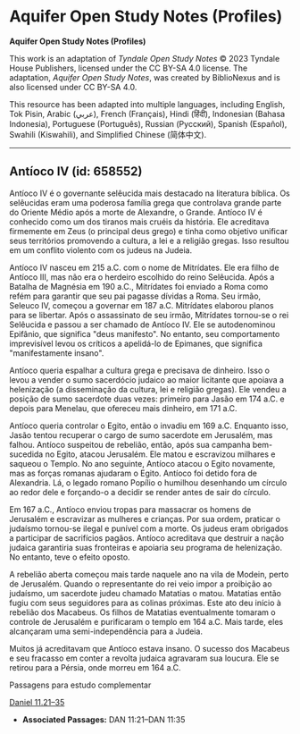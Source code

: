 # Aquifer Open Study Notes (Profiles)

**Aquifer Open Study Notes (Profiles)**

This work is an adaptation of *Tyndale Open Study Notes* © 2023 Tyndale House Publishers, licensed under the CC BY\-SA 4\.0 license. The adaptation, *Aquifer Open Study Notes*, was created by BiblioNexus and is also licensed under CC BY\-SA 4\.0\.

This resource has been adapted into multiple languages, including English, Tok Pisin, Arabic (عربي), French (Français), Hindi (हिंदी), Indonesian (Bahasa Indonesia), Portuguese (Português), Russian (Русский), Spanish (Español), Swahili (Kiswahili), and Simplified Chinese (简体中文).



--------------------------------

## Antíoco IV (id: 658552)

Antíoco IV é o governante selêucida mais destacado na literatura bíblica. Os selêucidas eram uma poderosa família grega que controlava grande parte do Oriente Médio após a morte de Alexandre, o Grande. Antíoco IV é conhecido como um dos tiranos mais cruéis da história. Ele acreditava firmemente em Zeus (o principal deus grego) e tinha como objetivo unificar seus territórios promovendo a cultura, a lei e a religião gregas. Isso resultou em um conflito violento com os judeus na Judeia.

Antíoco IV nasceu em 215 a.C. com o nome de Mitrídates. Ele era filho de Antíoco III, mas não era o herdeiro escolhido do reino Selêucida. Após a Batalha de Magnésia em 190 a.C., Mitrídates foi enviado a Roma como refém para garantir que seu pai pagasse dívidas a Roma. Seu irmão, Seleuco IV, começou a governar em 187 a.C. Mitrídates elaborou planos para se libertar. Após o assassinato de seu irmão, Mitrídates tornou\-se o rei Selêucida e passou a ser chamado de Antíoco IV. Ele se autodenominou Epifânio, que significa "deus manifesto". No entanto, seu comportamento imprevisível levou os críticos a apelidá\-lo de Epimanes, que significa "manifestamente insano".

Antíoco queria espalhar a cultura grega e precisava de dinheiro. Isso o levou a vender o sumo sacerdócio judaico ao maior licitante que apoiava a helenização (a disseminação da cultura, lei e religião gregas). Ele vendeu a posição de sumo sacerdote duas vezes: primeiro para Jasão em 174 a.C. e depois para Menelau, que ofereceu mais dinheiro, em 171 a.C.

Antíoco queria controlar o Egito, então o invadiu em 169 a.C. Enquanto isso, Jasão tentou recuperar o cargo de sumo sacerdote em Jerusalém, mas falhou. Antíoco suspeitou de rebelião, então, após sua campanha bem\-sucedida no Egito, atacou Jerusalém. Ele matou e escravizou milhares e saqueou o Templo. No ano seguinte, Antíoco atacou o Egito novamente, mas as forças romanas ajudaram o Egito. Antíoco foi detido fora de Alexandria. Lá, o legado romano Popílio o humilhou desenhando um círculo ao redor dele e forçando\-o a decidir se render antes de sair do círculo.

Em 167 a.C., Antíoco enviou tropas para massacrar os homens de Jerusalém e escravizar as mulheres e crianças. Por sua ordem, praticar o judaísmo tornou\-se ilegal e punível com a morte. Os judeus eram obrigados a participar de sacrifícios pagãos. Antíoco acreditava que destruir a nação judaica garantiria suas fronteiras e apoiaria seu programa de helenização. No entanto, teve o efeito oposto.

A rebelião aberta começou mais tarde naquele ano na vila de Modein, perto de Jerusalém. Quando o representante do rei veio impor a proibição ao judaísmo, um sacerdote judeu chamado Matatias o matou. Matatias então fugiu com seus seguidores para as colinas próximas. Este ato deu início à rebelião dos Macabeus. Os filhos de Matatias eventualmente tomaram o controle de Jerusalém e purificaram o templo em 164 a.C. Mais tarde, eles alcançaram uma semi\-independência para a Judeia.

Muitos já acreditavam que Antíoco estava insano. O sucesso dos Macabeus e seu fracasso em conter a revolta judaica agravaram sua loucura. Ele se retirou para a Pérsia, onde morreu em 164 a.C.

Passagens para estudo complementar

[Daniel 11\.21–35](https://ref.ly/Dan11:21-Dan11:35)

* **Associated Passages:** DAN 11:21–DAN 11:35

